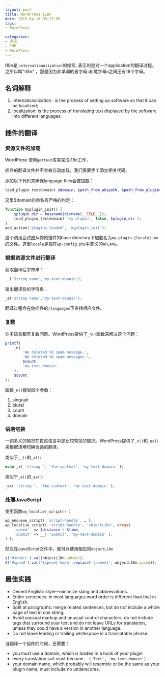 ```yaml
---
layout: post
title: WordPress i18n
date: 2015-04-10 09:27:08
tags:
- WordPress

categories:
- 风语
- PHP
- WordPress
---
```



 I18n是 `internationalization`的缩写, 表示的是对一个application的翻译过程。之所以叫"i18n" ，那是因为此单词的首字母`i`和尾字母`n`之间还有18个字母。

## 名词解释

1. Internationalization : is the process of setting up software so that it can be localized; 
2. localization: is the process of translating text displayed by the software into different languages. 

## 插件的翻译

### 资源文件的加载

WordPress 使用`gettext`库来完成i18n工作，

插件的翻译文件并不会被自动加载，我们需要手工添加相关代码。

添加以下代码来确保language files会被加载：

```PHP
load_plugin_textdomain( $domain, $path_from_abspath, $path_from_plugins_folder );
```

这里$domain的命名有严格的约定：

```PHP
function myplugin_init() {
    $plugin_dir = basename(dirname(__FILE__));
    load_plugin_textdomain( 'my-plugin', false, $plugin_dir );
}
add_action('plugins_loaded', 'myplugin_init');
```

这个调用会试图从你的插件的base directory下加载名为`my-plugin-{locale}.mo`的文件。这里`locale`是指在`wp-config.php`中定义的`WPLANG`。

### 根据资源文件进行翻译

获取翻译后字符串：

```PHP
__('String name','my-text-domain'); 
```

输出翻译后的字符串：

```PHP
_e('String name','my-text-domain'); 
```

翻译过程会在你插件的`/languages`下查找相应文件。

### 复数

许多语言都有复数问题。WordPress提供了`_n()`函数来解决这个问题：

```PHP
printf( 
    _n( 
        'We deleted %d spam message.', 
        'We deleted %d spam messages.', 
        $count, 
        'my-text-domain' 
    ), 
    $count 
);
```
函数`_n()`接受四个参数：

1. singualr
2. plural
3. count
4. domain

### 语境切换

一词多义的情况在自然语言中是比较常见的情况。WordPress提供了`_x()`和`_ex()`来根据语境切换合适的翻译。

类似于`__()`的`_x()`:

```PHP
echo _x( 'string ', 'the-context', 'my-text-domain' );
```

类似于`_e()`的`_ex()`:

```PHP
_ex( 'string ', 'the-context', 'my-text-domain' );
```

### 处理JavaScript

使用函数`wp_localize_script()` ：

```PHP
wp_enqueue_script( 'script-handle', … );
wp_localize_script( 'script-handle', 'objectL10n', array(
	'speed'  => $distance / $time,
	'submit' => __( 'Submit', 'my-text-domain' ),
) );
```

然后在JavaScript文件中，就可以使用相应的`objectL10n`

```JavaScript
$('#submit').val(objectL10n.submit);
$('#speed').val('{speed} km/h'.replace('{speed}', objectL10n.speed));
```

## 最佳实践

* Decent English: style—minimize slang and abbreviations.
* Entire sentences: in most languages word order is different than that in English.
* Split at paragraphs: merge related sentences, but do not include a whole page of text in one string.
* Avoid unusual markup and unusual control characters: do not include tags that surround your text and do not leave URLs for translation, unless they could have a version in another language.
* Do not leave leading or trailing whitespace in a translatable phrase. 

当翻译一个组件的时候，还需要：

* you must use a domain, which is loaded in a hook of your plugin
* every translation call must become `__('Text', 'my-text-domain')`
* your domain name, which probably will resemble or be the same as your plugin name, must include no underscores. 



